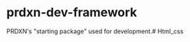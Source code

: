 prdxn-dev-framework
===================

PRDXN's "starting package" used for development.# Html_css
